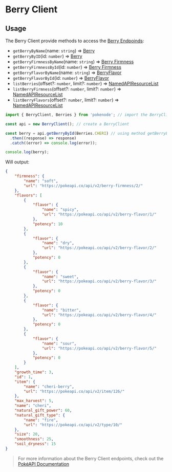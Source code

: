 # Berry Client

## Usage

The Berry Client provide methods to access the [Berry Endpoinds](https://pokeapi.co/docs/v2#berries-section):

- `getBerryByName`(name: `string`) => [Berry](/berry-typings?id=Berry)
- `getBerryByID`(id: `number`) => [Berry](/berry-typings?id=Berry)
- `getBerryFirmnessByName`(name: `string`) => [Berry Firmness](/berry-typings?id=berry-firmness)
- `getBerryFirmnessById`(id: `number`) => [Berry Firmness](/berry-typings?id=berry-firmness)
- `getBerryFlavorByName`(name: `string`) => [BerryFlavor](/berry-typings?id=berry-flavor)
- `getBerryFlavorById`(id: `number`) => [BerryFlavor](/berry-typings?id=berry-flavor)
- `listBerries`(offset?: `number`, limit?: `number`) => [NamedAPIResourceList](/common-typings?id=named-api-resource)
- `listBerryFirmness`(offset?: `number`, limit?: `number`) => [NamedAPIResourceList](/common-typings?id=named-api-resource)
- `listBerryFlavors`(offset?: `number`, limit?: `number`) => [NamedAPIResourceList](/common-typings?id=named-api-resource)

```js
import { BerryClient, Berries } from 'pokenode'; // import the BerryClient (Berries enum is fully optional)

const api = new BerryClient(); // create a BerryClient

const berry = api.getBerryById(Berries.CHERI) // using method getBerryById() 
  .then((response) => response)
  .catch((error) => console.log(error));

console.log(berry);
```

Will output:

```json
{
    "firmness": {
        "name": "soft",
        "url": "https://pokeapi.co/api/v2/berry-firmness/2/"
    },
    "flavors": [
        {
            "flavor": {
                "name": "spicy",
                "url": "https://pokeapi.co/api/v2/berry-flavor/1/"
            },
            "potency": 10
        },
        {
            "flavor": {
                "name": "dry",
                "url": "https://pokeapi.co/api/v2/berry-flavor/2/"
            },
            "potency": 0
        },
        {
            "flavor": {
                "name": "sweet",
                "url": "https://pokeapi.co/api/v2/berry-flavor/3/"
            },
            "potency": 0
        },
        {
            "flavor": {
                "name": "bitter",
                "url": "https://pokeapi.co/api/v2/berry-flavor/4/"
            },
            "potency": 0
        },
        {
            "flavor": {
                "name": "sour",
                "url": "https://pokeapi.co/api/v2/berry-flavor/5/"
            },
            "potency": 0
        }
    ],
    "growth_time": 3,
    "id": 1,
    "item": {
        "name": "cheri-berry",
        "url": "https://pokeapi.co/api/v2/item/126/"
    },
    "max_harvest": 5,
    "name": "cheri",
    "natural_gift_power": 60,
    "natural_gift_type": {
        "name": "fire",
        "url": "https://pokeapi.co/api/v2/type/10/"
    },
    "size": 20,
    "smoothness": 25,
    "soil_dryness": 15
}
```

> For more information about the Berry Client endpoints, check out the [PokéAPI Documentation](https://pokeapi.co/docs/v2#berries-section)
